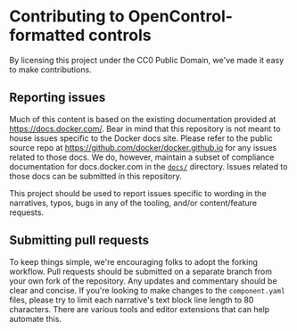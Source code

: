 # Contributing to OpenControl-formatted controls

By licensing this project under the CC0 Public Domain, we've made it easy to make contributions.

## Reporting issues

Much of this content is based on the existing documentation provided at https://docs.docker.com/. Bear in mind that this repository is not meant to house issues specific to the Docker docs site. Please refer to the public source repo at https://github.com/docker/docker.github.io for any issues related to those docs. We do, however, maintain a subset of compliance documentation for docs.docker.com in the [`docs/`](https://github.com/docker/compliance/tree/17.06/docs/compliance) directory. Issues related to those docs can be submitted in this repository.

This project should be used to report issues specific to wording in the narratives, typos, bugs in any of the tooling, and/or content/feature requests.

## Submitting pull requests

To keep things simple, we're encouraging folks to adopt the forking workflow. Pull requests should be submitted on a separate branch from your own fork of the repository. Any updates and commentary should be clear and concise. If you're looking to make changes to the `component.yaml` files, please try to limit each narrative's text block line length to 80 characters. There are various tools and editor extensions that can help automate this.
